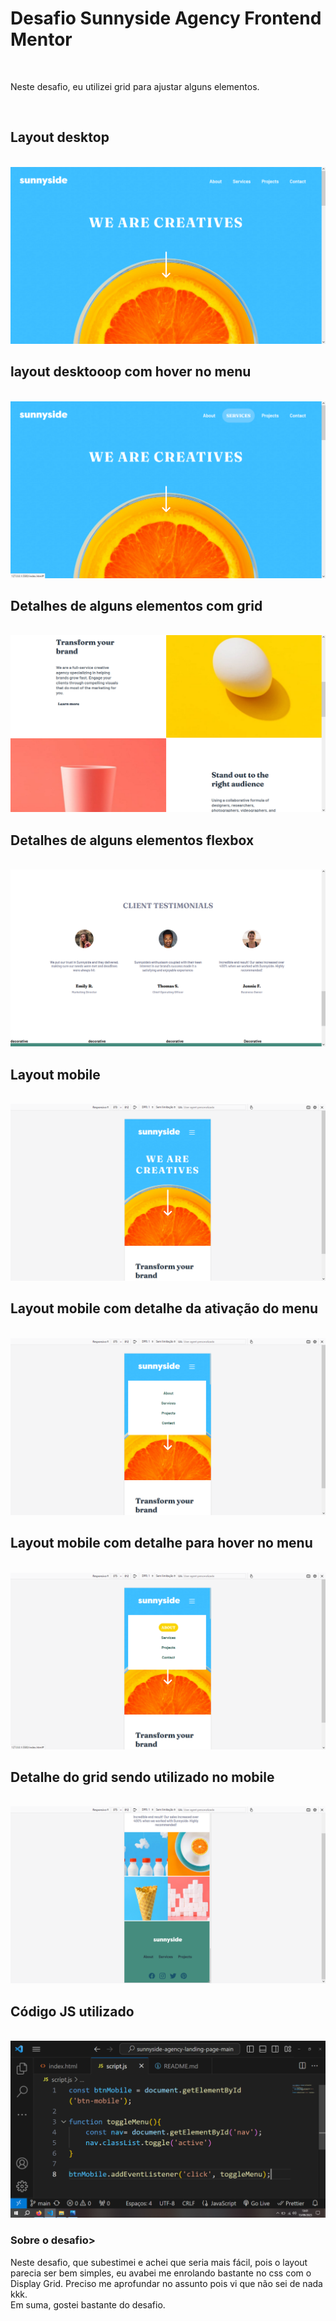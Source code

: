 <h1>Desafio Sunnyside Agency Frontend Mentor</h1>
<br>
<p>Neste desafio, eu utilizei grid para ajustar alguns elementos.</p>
<br>
<h2>Layout desktop</h2>
<br>
<img src="print1.png">
<br>
<h2>layout desktooop com hover no menu  </h2>
<br>
<img src="print2.png">
<br>
<h2>Detalhes de alguns elementos com grid  </h2>
<br>
<img src="print3.png">
<br>
<h2>Detalhes de alguns elementos flexbox </h2>
<br>
<img src="print4.png">
<br>
<h2>Layout mobile </h2>
<br>
<img src="print5.png">
<br>
<h2>Layout mobile com detalhe da ativação do  menu  </h2>
<br>
<img src="print6.png">
<br>
<h2>Layout mobile com detalhe para hover no menu  </h2>
<br>
<img src="print7.png">
<br>
<h2>Detalhe do grid sendo utilizado no mobile  </h2>
<br>
<img src="print8.png">
<br>
<h2>Código JS utilizado</h2>
<br>
<img src="print9.png">
<br>
<h3>Sobre o desafio></h3>
<p>Neste desafio, que subestimei e achei que seria mais fácil, pois o layout parecia ser bem simples, eu avabei me enrolando bastante no css com o Display Grid. Preciso me aprofundar no assunto pois vi que não sei de nada kkk. <br>
Em suma, gostei bastante do desafio.</p>


